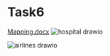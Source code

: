 # Task6
[Mapping.docx](https://github.com/user-attachments/files/17383694/Mapping.docx)
![hospital drawio](https://github.com/user-attachments/assets/6453b0e4-4194-4de5-a533-d91699f923bd)

![airlines drawio](https://github.com/user-attachments/assets/3f406648-3f1f-4863-a616-af714f34d36c)
